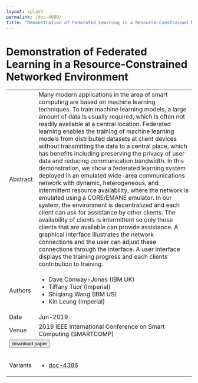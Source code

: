 ```yaml
---
layout: splash
permalink: /doc-4099/
title: "Demonstration of Federated Learning in a Resource-Constrained Networked Environment"
---
```


# Demonstration of Federated Learning in a Resource-Constrained Networked Environment

<table>
    <tbody>
    <tr>
        <td>Abstract</td>
        <td>Many modern applications in the area of smart computing are based on machine learning techniques. To train machine learning models, a large amount of data is usually required, which is often not readily available at a central location. Federated learning enables the training of machine learning models from distributed datasets at client devices without transmitting the data to a central place, which has benefits including preserving the privacy of user data and reducing communication bandwidth. In this demonstration, we show a federated learning system deployed in an emulated wide-area communications network with dynamic, heterogeneous, and intermittent resource availability, where the network is emulated using a CORE/EMANE emulator. In our system, the environment is decentralized and each client can ask for assistance by other clients. The availability of clients is intermittent so only those clients that are available can provide assistance. A graphical interface illustrates the network connections and the user can adjust these connections through the interface. A user interface displays the training progress and each clients contribution to training.</td>
    </tr>
    <tr>
        <td>Authors</td>
        <td>
            <ul>
                <li>Dave Conway-Jones (IBM UK)</li>
                <li>Tiffany Tuor (Imperial)</li>
                <li>Shiqiang Wang (IBM US)</li>
                <li>Kin Leung (Imperial)</li>
            </ul>
        </td>
    </tr>
    <tr>
        <td>Date</td>
        <td>Jun-2019</td>
    </tr>
    <tr>
        <td>Venue</td>
        <td>2019 IEEE International Conference on Smart Computing (SMARTCOMP)</td>
    </tr>
        <tr>
            <td colspan="2">
                <form method="get" action="https://ibm.box.com/v/doc-4099-paper">
                    <button type="submit">download paper</button>
                </form>
            </td>
        </tr>
        <tr>
            <td>Variants</td>
            <td>
                <ul>
                    <li><a href="\doc-4386\">doc-4386</a></li>
                </ul>
            </td>
        </tr>
    </tbody>
</table>
